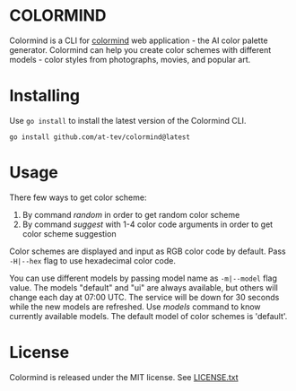 # COLORMIND
Colormind is a CLI for [colormind](http://colormind.io) web application - the AI color palette generator. Colormind can help you create color schemes 
with different models - color styles from photographs, movies, and popular art.

# Installing
Use `go install` to install the latest version of the Colormind CLI.
```
go install github.com/at-tev/colormind@latest
```

# Usage
There few ways to get color scheme:
 1. By command *random* in order to get random color scheme
 2. By command *suggest* with 1-4 color code arguments in order to get color scheme suggestion
 
Color schemes are displayed and input as RGB color code by default. Pass `-H|--hex` flag to use hexadecimal color code.

You can use different models by passing model name as `-m|--model` flag value. The models "default" and "ui" are always available, but others will 
change each day at 07:00 UTC. The service will be down for 30 seconds while the new models are refreshed. Use *models* command to know currently 
available models. The default model of color schemes is 'default'.

# License
Colormind is released under the MIT license. See [LICENSE.txt](/LICENSE.txt)
